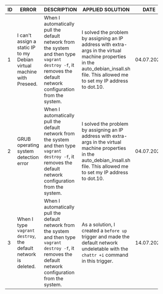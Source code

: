 |ID| ERROR | DESCRIPTION | APPLIED SOLUTION | DATE |
|-------|-------|----------|--------|------|
|1|I can't assign a static IP to my Debian virtual machine with Preseed. | When I automatically pull the default network from the system and then type `vagrant destroy -f`, it removes the default network configuration from the system. | I solved the problem by assigning an IP address with extra-args in the virtual machine properties in the auto_debian_insall.sh file. This allowed me to set my IP address to dot.10. | 04.07.2025 |
|2|GRUB operating system detection error | When I automatically pull the default network from the system and then type `vagrant destroy -f`, it removes the default network configuration from the system. | I solved the problem by assigning an IP address with extra-args in the virtual machine properties in the auto_debian_insall.sh file. This allowed me to set my IP address to dot.10. | 04.07.2025 |
|3| When I type `vagrant destroy`, the default network is deleted. | When I automatically pull the default network from the system and then type `vagrant destroy -f`, it removes the default network configuration from the system. | As a solution, I created a `before up` trigger and made the default network undeletable with the `chattr +i` command in this trigger. | 14.07.2025 |

